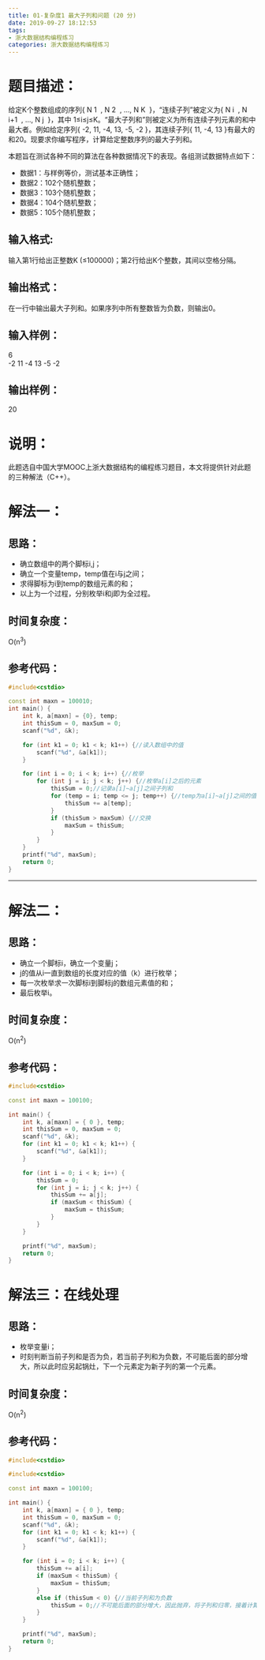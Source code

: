 ```yaml
---
title: 01-复杂度1 最大子列和问题 (20 分)
date: 2019-09-27 18:12:53
tags:
- 浙大数据结构编程练习
categories: 浙大数据结构编程练习
---
```

# 题目描述：
给定K个整数组成的序列{ N
​1
​​ , N
​2
​​ , ..., N
​K
​​  }，“连续子列”被定义为{ N
​i
​​ , N
​i+1
​​ , ..., N
​j
​​  }，其中 1≤i≤j≤K。“最大子列和”则被定义为所有连续子列元素的和中最大者。例如给定序列{ -2, 11, -4, 13, -5, -2 }，其连续子列{ 11, -4, 13 }有最大的和20。现要求你编写程序，计算给定整数序列的最大子列和。

本题旨在测试各种不同的算法在各种数据情况下的表现。各组测试数据特点如下：

- 数据1：与样例等价，测试基本正确性；
- 数据2：102个随机整数；
- 数据3：103个随机整数；
- 数据4：104个随机整数；
- 数据5：105个随机整数；
## 输入格式:
输入第1行给出正整数K (≤100000)；第2行给出K个整数，其间以空格分隔。
## 输出格式：
在一行中输出最大子列和。如果序列中所有整数皆为负数，则输出0。
## 输入样例：
6<br/>
-2 11 -4 13 -5 -2
## 输出样例：
20
<br/>

# 说明：
此题选自中国大学MOOC上浙大数据结构的编程练习题目，本文将提供针对此题的三种解法（C++）。
# 解法一：
## 思路：
- 确立数组中的两个脚标i,j；
- 确立一个变量temp，temp值在i与j之间；
- 求得脚标为i到temp的数组元素的和；
- 以上为一个过程，分别枚举i和j即为全过程。
## 时间复杂度：
O(n<sup>3</sup>)
## 参考代码：
``` c++
#include<cstdio>

const int maxn = 100010;
int main() {
	int k, a[maxn] = {0}, temp;
	int thisSum = 0, maxSum = 0;
	scanf("%d", &k);

	for (int k1 = 0; k1 < k; k1++) {//读入数组中的值
		scanf("%d", &a[k1]);
	}

	for (int i = 0; i < k; i++) {//枚举
		for (int j = i; j < k; j++) {//枚举a[i]之后的元素
			thisSum = 0;//记录a[i]~a[j]之间子列和
			for (temp = i; temp <= j; temp++) {//temp为a[i]~a[j]之间的值
				thisSum += a[temp];
			}
			if (thisSum > maxSum) {//交换
				maxSum = thisSum;
			}
		}
	}
	printf("%d", maxSum);
	return 0;
}
```
<hr/>

# 解法二：
## 思路：
- 确立一个脚标i，确立一个变量j；
- j的值从i一直到数组的长度对应的值（k）进行枚举；
- 每一次枚举求一次脚标i到脚标j的数组元素值的和；
- 最后枚举i。
## 时间复杂度：
O(n<sup>2</sup>)
## 参考代码：
```c++
#include<cstdio>

const int maxn = 100100;

int main() {
	int k, a[maxn] = { 0 }, temp;
	int thisSum = 0, maxSum = 0;
	scanf("%d", &k);
	for (int k1 = 0; k1 < k; k1++) {
		scanf("%d", &a[k1]);
	}

	for (int i = 0; i < k; i++) {
		thisSum = 0;
		for (int j = i; j < k; j++) {
			thisSum += a[j];
			if (maxSum < thisSum) {
				maxSum = thisSum;
			}
		}
	}

	printf("%d", maxSum);
	return 0;
}
```

# 解法三：在线处理
## 思路：
- 枚举变量i；
- 时刻判断当前子列和是否为负，若当前子列和为负数，不可能后面的部分增大，所以此时应另起锅灶，下一个元素定为新子列的第一个元素。
## 时间复杂度：
O(n<sup>2</sup>)
## 参考代码：
```c++
#include<cstdio>

#include<cstdio>

const int maxn = 100100;

int main() {
	int k, a[maxn] = { 0 }, temp;
	int thisSum = 0, maxSum = 0;
	scanf("%d", &k);
	for (int k1 = 0; k1 < k; k1++) {
		scanf("%d", &a[k1]);
	}

	for (int i = 0; i < k; i++) {
		thisSum += a[i];
		if (maxSum < thisSum) {
			maxSum = thisSum;
		}
		else if (thisSum < 0) {//当前子列和为负数
			thisSum = 0;//不可能后面的部分增大，因此抛弃，将子列和归零，接着计算
		}
	}

	printf("%d", maxSum);
	return 0;
}
```